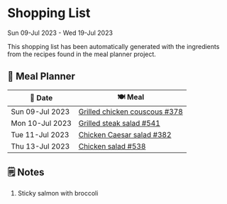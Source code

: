 # Shopping List

Sun 09-Jul 2023 - Wed 19-Jul 2023

This shopping list has been automatically generated with the ingredients from the recipes found in the meal planner project.

## 📅 Meal Planner

|📅 Date| 🍽️ Meal|
|----|----|
|Sun 09-Jul 2023|[Grilled chicken couscous #378](https://github.com/jcallaghan/The-Cookbook/issues/378)|
|Mon 10-Jul 2023|[Grilled steak salad #541](https://github.com/jcallaghan/The-Cookbook/issues/541)|
|Tue 11-Jul 2023|[Chicken Caesar salad #382](https://github.com/jcallaghan/The-Cookbook/issues/382)|
|Thu 13-Jul 2023|[Chicken salad #538](https://github.com/jcallaghan/The-Cookbook/issues/538)|

## 🗒️ Notes

1. Sticky salmon with broccoli

